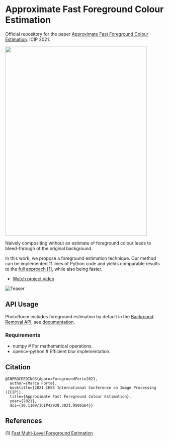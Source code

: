 # Approximate Fast Foreground Colour Estimation
Official repository for the paper [Approximate Fast Foreground Colour Estimation](https://ieeexplore.ieee.org/document/9506164). ICIP 2021.  

<img src="./images/radius_slide_portrait.gif" style="float: center;" width="450" height="600">

Naively compositing without an estimate of foreground colour leads to bleed-through of the original background.   

In this work, we propose a foreground estimation technique. Our method can be implemented 11 lines of Python code and yields comparable results to the [full approach [1]](#References), while also being faster. 

* [Watch project video](https://youtu.be/ZQNJMLO4p8A)

![Teaser](./images/icip_2021_poster_image.png)

## API Usage
PhotoRoom includes foreground estimation by default in the [Backround Removal API](https://www.photoroom.com/api/), see [documentation](https://docs.photoroom.com/docs/api).

### Requirements
- numpy # For mathematical operations.
- opencv-python # Efficient blur implementation. 

## Citation

```
@INPROCEEDINGS{ApproxForegroundForte2021,
  author={Marco Forte},
  booktitle={2021 IEEE International Conference on Image Processing (ICIP)}, 
  title={Approximate Fast Foreground Colour Estimation}, 
  year={2021},
  doi={10.1109/ICIP42928.2021.9506164}}
```

## References
(1) [Fast Multi-Level Foreground Estimation](https://www.computer.org/csdl/proceedings-article/icpr/2021/09412408/1tmhtKdoleU)